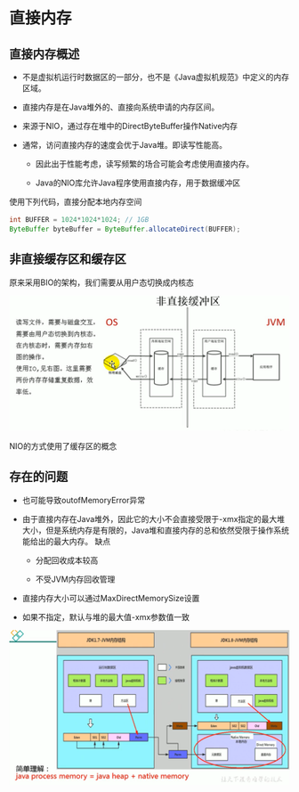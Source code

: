 # 直接内存

## 直接内存概述

* 不是虚拟机运行时数据区的一部分，也不是《Java虚拟机规范》中定义的内存区域。

* 直接内存是在Java堆外的、直接向系统申请的内存区间。

* 来源于NIO，通过存在堆中的DirectByteBuffer操作Native内存

* 通常，访问直接内存的速度会优于Java堆。即读写性能高。

  - 因此出于性能考虑，读写频繁的场合可能会考虑使用直接内存。

  - Java的NIO库允许Java程序使用直接内存，用于数据缓冲区


使用下列代码，直接分配本地内存空间

```java
int BUFFER = 1024*1024*1024; // 1GB
ByteBuffer byteBuffer = ByteBuffer.allocateDirect(BUFFER);
```

## 非直接缓存区和缓存区

原来采用BIO的架构，我们需要从用户态切换成内核态

![image-20200709170907611](images/image-20200709170907611.png)

NIO的方式使用了缓存区的概念

## 存在的问题

* 也可能导致outofMemoryError异常

* 由于直接内存在Java堆外，因此它的大小不会直接受限于-xmx指定的最大堆大小，但是系统内存是有限的，Java堆和直接内存的总和依然受限于操作系统能给出的最大内存。
  缺点

  - 分配回收成本较高

  - 不受JVM内存回收管理


* 直接内存大小可以通过MaxDirectMemorySize设置

* 如果不指定，默认与堆的最大值-xmx参数值一致

![image-20200709230647277](images/image-20200709230647277.png)
